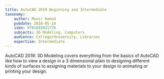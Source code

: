 ```yaml
---
title: AutoCAD 2019 Beginning and Intermediate
taxonomy:
	author: Munir Hamad
	pubdate: 2018-05-14
	isbn: 9781683921776
	subjects: 3D Modeling, Computers
	audience: College/University, Libraries
	expertise: Intermediate
---
```

AutoCAD 2019: 3D Modeling covers everything from the basics of AutoCAD like how to view a design in a 3 dimensional plain to designing different kinds of surfaces to assigning materials to your design to animating or printing your design.